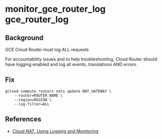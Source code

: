 # monitor_gce_router_log gce_router_log

## Background

GCE Cloud Router must log ALL requests

For accountability issues and to help troubleshooting, Cloud Router should have logging enabled and log all events, translations AND errors.

## Fix

```shell
gcloud compute routers nats update NAT_GATEWAY \
    --router=ROUTER_NAME \
    --region=REGION \
    --log-filter=ALL
```

## References

- [Cloud NAT, Using Logging and Monitoring](https://cloud.google.com/nat/docs/monitoring)
